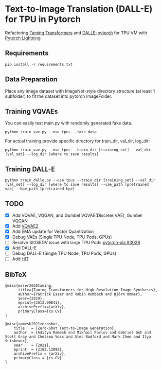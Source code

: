 # Text-to-Image Translation (DALL-E) for TPU in Pytorch

Refactoring 
[Taming Transformers](https://github.com/CompVis/taming-transformers) and [DALLE-pytorch](https://https://github.com/lucidrains/DALLE-pytorch)
for TPU VM with [Pytorch Lightning](https://github.com/PyTorchLightning/pytorch-lightning)

## Requirements

```
pip install -r requirements.txt
```

## Data Preparation

Place any image dataset with ImageNet-style directory structure (at least 1 subfolder) to fit the dataset into pytorch ImageFolder.

## Training VQVAEs
You can easily test main.py with randomly generated fake data.
```
python train_vae.py --use_tpus --fake_data
```

For actual training provide specific directory for train_dir, val_dir, log_dir:

```
python train_vae.py --use_tpus --train_dir [training_set] --val_dir [val_set] --log_dir [where to save results]
```

## Training DALL-E
```
python train_dalle.py --use_tpus --train_dir [training_set] --val_dir [val_set] --log_dir [where to save results] --vae_path [pretrained vae] --bpe_path [pretrained bpe]
```

## TODO
- [x] Add VQVAE, VQGAN, and Gumbel VQVAE(Discrete VAE), Gumbel VQGAN
- [x] Add [VQVAE2](https://arxiv.org/abs/1906.00446)
- [x] Add EMA update for Vector Quantization
- [x] Debug VAEs (Single TPU Node, TPU Pods, GPUs)
- [ ] Resolve SIGSEGV issue with large TPU Pods [pytorch-xla #3028](https://github.com/pytorch/xla/issues/3028)
- [x] Add DALL-E
- [ ] Debug DALL-E (Single TPU Node, TPU Pods, GPUs)
- [ ] Add [HiT](https://arxiv.org/abs/2106.07631)

## BibTeX

```
@misc{esser2020taming,
      title={Taming Transformers for High-Resolution Image Synthesis}, 
      author={Patrick Esser and Robin Rombach and Björn Ommer},
      year={2020},
      eprint={2012.09841},
      archivePrefix={arXiv},
      primaryClass={cs.CV}
}
```
```
@misc{ramesh2021zeroshot,
    title   = {Zero-Shot Text-to-Image Generation}, 
    author  = {Aditya Ramesh and Mikhail Pavlov and Gabriel Goh and Scott Gray and Chelsea Voss and Alec Radford and Mark Chen and Ilya Sutskever},
    year    = {2021},
    eprint  = {2102.12092},
    archivePrefix = {arXiv},
    primaryClass = {cs.CV}
}
```


